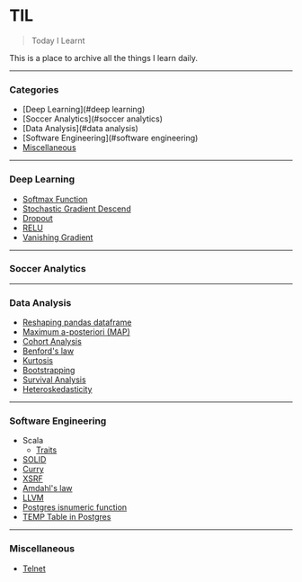 # TIL
> Today I Learnt

This is a place to archive all the things I learn daily.

---

### Categories

* [Deep Learning](#deep learning)
* [Soccer Analytics](#soccer analytics)
* [Data Analysis](#data analysis)
* [Software Engineering](#software engineering)
* [Miscellaneous](#miscellaneous)

---

### Deep Learning

- [Softmax Function](DeepLearning/softmax.md)
- [Stochastic Gradient Descend](DeepLearning/sgd.md)
- [Dropout](DeepLearning/dropout.md)
- [RELU](DeepLearning/relu.md)
- [Vanishing Gradient](DeepLearning/vanishing.md)

---

### Soccer Analytics

---

### Data Analysis

- [Reshaping pandas dataframe](DataAnalysis/ReshapingInPandas.ipynb)
- [Maximum a-posteriori (MAP)](DataAnalysis/map.md)
- [Cohort Analysis](DataAnalysis/cohort.md)
- [Benford's law](DataAnalysis/benford.md)
- [Kurtosis](DataAnalysis/kurtosis.md)
- [Bootstrapping](DataAnalysis/bootstrap.md)
- [Survival Analysis](DataAnalysis/Survival.md)
- [Heteroskedasticity](DataAnalysis/heteroskedasticity.md)

---

### Software Engineering

- Scala
    * [Traits](SoftwareEngineering/Scala/traits.md)
- [SOLID](SoftwareEngineering/solid.md)
- [Curry](SoftwareEngineering/currying.md)
- [XSRF](SoftwareEngineering/XSRF.md)
- [Amdahl's law](SoftwareEngineering/amdahls.md)
- [LLVM](SoftwareEngineering/llvm.md)
- [Postgres isnumeric function](SoftwareEngineering/postgres_isnumeric.md)
- [TEMP Table in Postgres](SoftwareEngineering/temptable.md)

---

### Miscellaneous

- [Telnet](Miscellaneous/misc.md)
